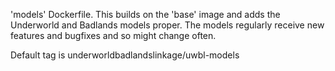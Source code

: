 'models' Dockerfile. This builds on the 'base' image and adds the Underworld and Badlands models proper. The models regularly receive new features and bugfixes and so might change often.

Default tag is underworldbadlandslinkage/uwbl-models

